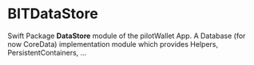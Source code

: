 # BITDataStore

Swift Package **DataStore** module of the pilotWallet App.
A Database (for now CoreData) implementation module which provides Helpers, PersistentContainers, ...
